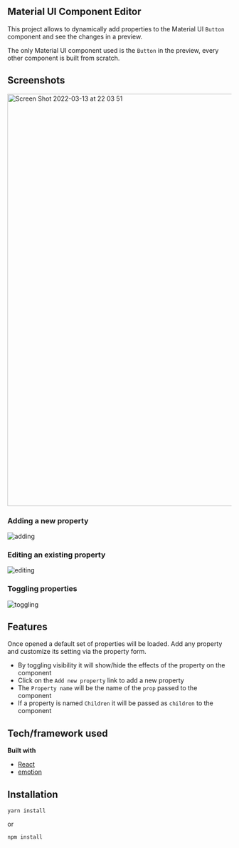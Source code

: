 ## Material UI Component Editor

This project allows to dynamically add properties to the Material UI `Button` component and see the changes in a preview.

The only Material UI component used is the `Button` in the preview, every other component is built from scratch.

## Screenshots

<img width="924" alt="Screen Shot 2022-03-13 at 22 03 51" src="https://user-images.githubusercontent.com/45290018/158060663-5061943c-5617-4ab4-8c44-e904468577b9.png">

### Adding a new property

![adding](https://user-images.githubusercontent.com/45290018/158058207-0dcedd43-253e-478b-9501-94815942f268.gif)

### Editing an existing property

![editing](https://user-images.githubusercontent.com/45290018/158058596-df47f91d-8e62-41a2-9d28-d26e52a24c34.gif)

### Toggling properties

![toggling](https://user-images.githubusercontent.com/45290018/158058204-f7906c8e-bb60-4691-a37f-94cc7c573a58.gif)

## Features

Once opened a default set of properties will be loaded. Add any property and customize its setting via the property form.

- By toggling visibility it will show/hide the effects of the property on the component
- Click on the `Add new property` link to add a new property
- The `Property name` will be the name of the `prop` passed to the component
- If a property is named `Children` it will be passed as `children` to the component

## Tech/framework used

<b>Built with</b>

- [React](https://react.org)
- [emotion](https://emotion.sh)

## Installation

```
yarn install
```

or

```
npm install
```
